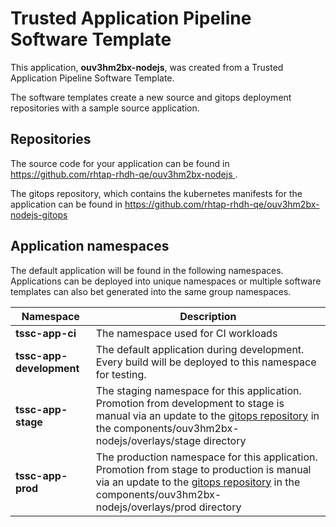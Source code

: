# Trusted Application Pipeline Software Template

This application, **ouv3hm2bx-nodejs**, was created from a Trusted Application Pipeline Software Template.

The software templates create a new source and gitops deployment repositories with a sample source application. 

## Repositories

The source code for your application can be found in [https://github.com/rhtap-rhdh-qe/ouv3hm2bx-nodejs ](https://github.com/rhtap-rhdh-qe/ouv3hm2bx-nodejs ).
 
The gitops repository, which contains the kubernetes manifests for the application can be found in 
[https://github.com/rhtap-rhdh-qe/ouv3hm2bx-nodejs-gitops ](https://github.com/rhtap-rhdh-qe/ouv3hm2bx-nodejs-gitops ) 

## Application namespaces 

The default application will be found in the following namespaces. Applications can be deployed into unique namespaces or multiple software templates can also bet generated into the same group namespaces.  

|  Namespace   |  Description   |  
| -------- | -------- |
| **tssc-app-ci** | The namespace used for CI workloads |
| **tssc-app-development** | The default application during development. Every build will be deployed to this namespace for testing. |
| **tssc-app-stage** | The staging namespace for this application. Promotion from development to stage is manual via an update to the [gitops repository](https://github.com/rhtap-rhdh-qe/ouv3hm2bx-nodejs-gitops ) in the components/ouv3hm2bx-nodejs/overlays/stage directory |
| **tssc-app-prod** | The production namespace for this application. Promotion from stage to production is manual via an update to the [gitops repository](https://github.com/rhtap-rhdh-qe/ouv3hm2bx-nodejs-gitops ) in the components/ouv3hm2bx-nodejs/overlays/prod directory |